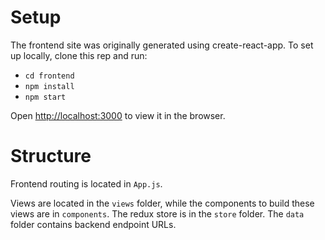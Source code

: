# Setup

The frontend site was originally generated using create-react-app. To set up locally, clone this rep and run:

- `cd frontend`
- `npm install`
- `npm start`

Open [http://localhost:3000](http://localhost:3000) to view it in the browser.

# Structure

Frontend routing is located in `App.js`.

Views are located in the `views` folder, while the components to build these views are in `components`. The redux store is in the `store` folder. The `data` folder contains backend endpoint URLs.
